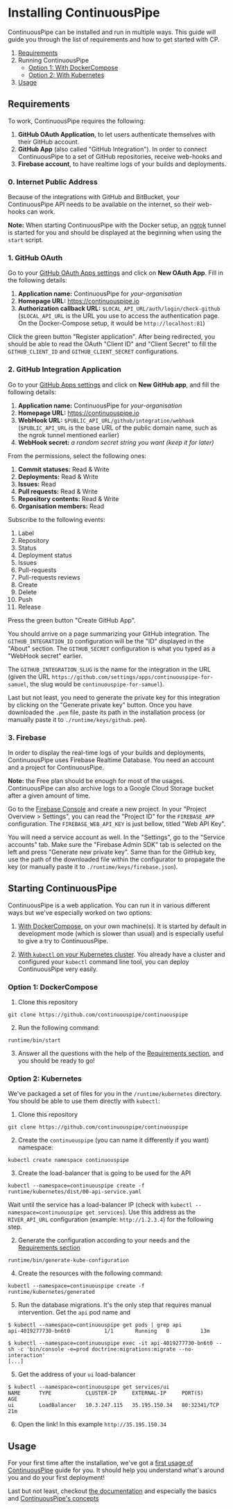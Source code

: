 # Installing ContinuousPipe

ContinuousPipe can be installed and run in multiple ways. This guide will guide you through the list of requirements
and how to get started with CP.

1. [Requirements](#requirements)
2. Running ContinuousPipe
   - [Option 1: With DockerCompose](#option-1-dockercompose)
   - [Option 2: With Kubernetes](#option-2-kubernetes)
3. [Usage](#usage)

## Requirements

To work, ContinuousPipe requires the following:

1. **GitHub OAuth Application**, to let users authenticate themselves with their GitHub account.
2. **GitHub App** (also called "GitHub Integration"). In order to connect ContinuousPipe to a set of GitHub repositories, receive
   web-hooks and 
3. **Firebase account**, to have realtime logs of your builds and deployments.

### 0. Internet Public Address

Because of the integrations with GitHub and BitBucket, your ContinuousPipe API needs to be available on
the internet, so their web-hooks can work.

**Note:** When starting ContinuousPipe with the Docker setup, an [ngrok](https://ngrok.com) tunnel is started for you
and should be displayed at the beginning when using the `start` script.

### 1. GitHub OAuth

Go to your [GitHub OAuth Apps settings](https://github.com/settings/developers) and click on **New OAuth App**. Fill in
the following details:

1. **Application name:** ContinuousPipe for *your-organisation*
2. **Homepage URL:** https://continuouspipe.io
3. **Authorization callback URL:** `$LOCAL_API_URL/auth/login/check-github` (`$LOCAL_API_URL` is the URL you use to access 
   the authentication page. On the Docker-Compose setup, it would be `http://localhost:81`)

Click the green button "Register application". After being redirected, you should be able to
read the OAuth "Client ID" and "Client Secret" to fill the `GITHUB_CLIENT_ID` and `GITHUB_CLIENT_SECRET`
configurations.

### 2. GitHub Integration Application

Go to your [GitHub Apps settings](https://github.com/settings/apps) and click on **New GitHub app**, and fill the 
following details:

1. **Application name:** ContinuousPipe for *your-organisation*
2. **Homepage URL:** https://continuouspipe.io
3. **WebHook URL:** `$PUBLIC_API_URL/github/integration/webhook` (`$PUBLIC_API_URL` is the base URL of the public domain 
   name, such as the ngrok tunnel mentioned earlier)
4. **WebHook secret:** *a random secret string you want (keep it for later)*

From the permissions, select the following ones:
1. **Commit statuses:** Read & Write
1. **Deployments:** Read & Write
1. **Issues:** Read
1. **Pull requests:** Read & Write
1. **Repository contents:** Read & Write
1. **Organisation members:** Read

Subscribe to the following events:
1. Label
2. Repository
3. Status
4. Deployment status
5. Issues
6. Pull-requests
7. Pull-requests reviews
8. Create
9. Delete
10. Push
11. Release

Press the green button "Create GitHub App". 

You should arrive on a page summarizing your GitHub integration.
The `GITHUB_INTEGRATION_ID` configuration will be the "ID" displayed in the "About" section. 
The `GITHUB_SECRET` configuration is what you typed as a "WebHook secret" earlier. 

The `GITHUB_INTEGRATION_SLUG` is the name for the integration in the URL 
(given the URL `https://github.com/settings/apps/continuouspipe-for-samuel`, the slug would be `continuouspipe-for-samuel`).

Last but not least, you need to generate the private key for this integration by clicking on the "Generate private key" button. 
Once you have downloaded the `.pem` file, paste its path in the installation process (or manually paste it to `./runtime/keys/github.pem`).

### 3. Firebase

In order to display the real-time logs of your builds and deployments, ContinuousPipe uses Firebase Realtime Database. You 
need an account and a project for ContinuousPipe.

**Note:** the Free plan should be enough for most of the usages. ContinuousPipe can also archive logs to a Google Cloud Storage
bucket after a given amount of time.

Go to the [Firebase Console](https://console.firebase.google.com/) and create a new project. In your "Project Overview > Settings",
you can read the "Project ID" for the `FIREBASE_APP` configuration. The `FIREBASE_WEB_API_KEY` is just bellow, titled "Web API Key".

You will need a service account as well. In the "Settings", go to the "Service accounts" tab. Make sure the "Firebase Admin SDK"
tab is selected on the left and press "Generate new private key". Same than for the GitHub key, use the path of the downloaded 
file within the configurator to propagate the key (or manually paste it to `./runtime/keys/firebase.json`).

## Starting ContinuousPipe

ContinuousPipe is a web application. You can run it in various different ways but we've especially worked on two options:

1. [With DockerCompose](#option-1-docker-compose), on your own machine(s). It is started by default in development mode (which is slower than usual) 
   and is especially useful to give a try to ContinuousPipe.

2. [With `kubectl` on your Kubernetes cluster](#option-2-kubernetes). You already have a cluster and configured your `kubectl` command line tool, you can deploy
   ContinuousPipe very easily.

### Option 1: DockerCompose

1. Clone this repository
```
git clone https://github.com/continuouspipe/continuouspipe
```

2. Run the following command:
```
runtime/bin/start
```

3. Answer all the questions with the help of the [Requirements section](#requirements), and you should be ready to go!

### Option 2: Kubernetes

We've packaged a set of files for you in the `/runtime/kubernetes` directory. You should be able to use them directly
with `kubectl`:

1. Clone this repository
```
git clone https://github.com/continuouspipe/continuouspipe
```

2. Create the `continuouspipe` (you can name it differently if you want) namespace:
```
kubectl create namespace continuouspipe
```

3. Create the load-balancer that is going to be used for the API
```
kubectl --namespace=continuouspipe create -f runtime/kubernetes/dist/00-api-service.yaml
```

Wait until the service has a load-balancer IP (check with `kubectl --namespace=continuouspipe get services`). Use this
address as the `RIVER_API_URL` configuration (example: `http://1.2.3.4`) for the following step.

2. Generate the configuration according to your needs and the [Requirements section](#requirements)
```
runtime/bin/generate-kube-configuration
```

4. Create the resources with the following command:
```
kubectl --namespace=continuouspipe create -f runtime/kubernetes/generated
```

5. Run the database migrations. It's the only step that requires manual intervention. Get the `api` pod name and 
```
$ kubectl --namespace=continuouspipe get pods | grep api
api-4019277730-bn6t0           1/1       Running   0          13m

$ kubectl --namespace=continuouspipe exec -it api-4019277730-bn6t0 -- sh -c 'bin/console -e=prod doctrine:migrations:migrate --no-interaction'
[...]
```

5. Get the address of your `ui` load-balancer
```
$ kubectl --namespace=continuouspipe get services/ui
NAME      TYPE           CLUSTER-IP     EXTERNAL-IP     PORT(S)        AGE
ui        LoadBalancer   10.3.247.115   35.195.150.34   80:32341/TCP   21m
```

6. Open the link! In this example `http://35.195.150.34`

## Usage

For your first time after the installation, we've got a [first usage of ContinuousPipe](FIRST_USAGE.md) guide for you.
It should help you understand what's around you and do your first deployment!

Last but not least, checkout [the documentation](https://docs.continuouspipe.io) and especially the basics and 
[ContinuousPipe's concepts](https://docs.continuouspipe.io/basics/concepts-continuous-pipe-concepts/)
